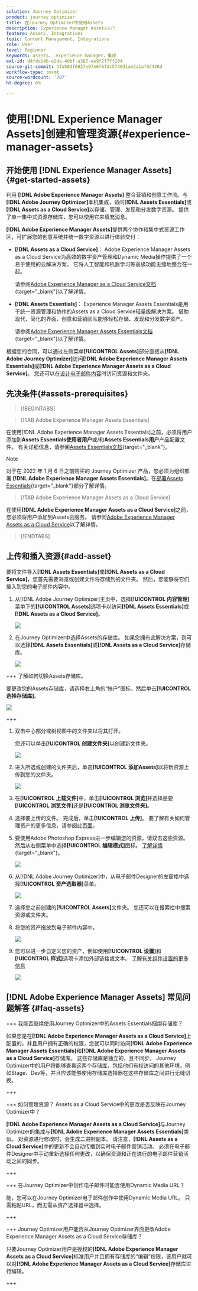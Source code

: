```yaml
---
solution: Journey Optimizer
product: journey optimizer
title: 在Journey Optimizer中使用Assets
description: Experience Manager Assets入门
feature: Assets, Integrations
topic: Content Management, Integrations
role: User
level: Beginner
keywords: assets， experience manager，集成
exl-id: d4fde14b-e2da-40bf-a387-ee9f2f7ff204
source-git-commit: 4fa50df6827e07e6f6f3c5730d1ae2a1af0d426d
workflow-type: tm+mt
source-wordcount: '787'
ht-degree: 6%

---
```


# 使用[!DNL Experience Manager Assets]创建和管理资源{#experience-manager-assets}

## 开始使用 [!DNL Experience Manager Assets] {#get-started-assets}

利用 **[!DNL Adobe Experience Manager Assets]** 整合营销和创意工作流。与&#x200B;**[!DNL Adobe Journey Optimizer]**&#x200B;本机集成，访问&#x200B;**[!DNL Assets Essentials]**&#x200B;或&#x200B;**[!DNL Assets as a Cloud Service]**&#x200B;以存储、管理、发现和分发数字资源。 提供了单一集中式资源存储库，您可以使用它来填充消息。

**[!DNL Adobe Experience Manager Assets]**&#x200B;提供两个协作和集中式资源工作区，可扩展您的创意系统并统一数字资源以进行体验交付：

* **[!DNL Assets as a Cloud Service]**： Adobe Experience Manager Assets as a Cloud Service为高效的数字资产管理和Dynamic Media操作提供了一个易于使用的云解决方案。 它将人工智能和机器学习等高级功能无缝地整合在一起。

  请参阅[Adobe Experience Manager as a Cloud Service文档](https://experienceleague.adobe.com/docs/experience-manager-cloud-service/content/assets/overview.html?lang=zh-Hans){target="_blank"}以了解详情。

* **[!DNL Assets Essentials]**： Experience Manager Assets Essentials是用于统一资源管理和协作的Assets as a Cloud Service轻量级解决方案。 借助现代、简化的界面，创意和营销团队能够轻松存储、发现和分发数字资产。

  请参阅[Adobe Experience Manager Assets Essentials文档](https://experienceleague.adobe.com/docs/experience-manager-assets-essentials/help/introduction.html?lang=zh-Hans){target="_blank"}以了解详情。

根据您的合同，可以通过左侧菜单&#x200B;**[!UICONTROL Assets]**&#x200B;部分直接从&#x200B;**[!DNL Adobe Journey Optimizer]**&#x200B;访问&#x200B;**[!DNL Adobe Experience Manager Assets Essentials]**&#x200B;或&#x200B;**[!DNL Adobe Experience Manager Assets as a Cloud Service]**。 您还可以在[设计电子邮件内容](../email/get-started-email-design.md)时访问资源和文件夹。

## 先决条件{#assets-prerequisites}

>[!BEGINTABS]

>[!TAB Adobe Experience Manager Assets Essentials]

在使用[!DNL Adobe Experience Manager Assets Essentials]之前，必须将用户添加到&#x200B;**Assets Essentials使用者用户**&#x200B;或/和&#x200B;**Assets Essentials用户**&#x200B;产品配置文件。 有关详细信息，请参阅[Assets Essentials文档](https://experienceleague.adobe.com/docs/experience-manager-assets-essentials/help/get-started-admins/deploy-administer.html?lang=zh-Hans#add-user-groups){target="_blank"}。

>[!NOTE]
>对于在 2022 年 1 月 6 日之前购买的 Journey Optimizer 产品，您必须为组织部署 **[!DNL Adobe Experience Manager Assets Essentials]**。在[部署Assets Essentials](https://experienceleague.adobe.com/docs/experience-manager-assets-essentials/help/deploy-administer.html?lang=zh-Hans){target="_blank"}部分了解详情。

>[!TAB Adobe Experience Manager Assets as a Cloud Service]

在使用&#x200B;**[!DNL Adobe Experience Manager Assets as a Cloud Service]**&#x200B;之前，您必须将用户添加到Assets云服务。 请参阅[Adobe Experience Manager Assets as a Cloud Service](https://experienceleague.adobe.com/docs/experience-manager-cloud-service/content/security/ims-support.html?lang=zh-Hans)以了解详情。

>[!ENDTABS]

## 上传和插入资源{#add-asset}

要将文件导入&#x200B;**[!DNL Assets Essentials]**&#x200B;或&#x200B;**[!DNL Assets as a Cloud Service]**，您首先需要浏览或创建文件将存储到的文件夹。 然后，您能够将它们插入到您的电子邮件内容中。

1. 从[!DNL Adobe Journey Optimizer]主页中，选择&#x200B;**[!UICONTROL 内容管理]**&#x200B;菜单下的&#x200B;**[!UICONTROL Assets]**&#x200B;选项卡以访问&#x200B;**[!DNL Assets Essentials]**&#x200B;或&#x200B;**[!DNL Assets as a Cloud Service]**。

   ![](assets/media_library_1.png)

1. 在Journey Optimizer中选择Assets的存储库。 如果您拥有此解决方案，则可以选择&#x200B;**[!DNL Assets Essentials]**&#x200B;或&#x200B;**[!DNL Assets as a Cloud Service]**&#x200B;存储库。

   ![](assets/media_library_4.png)

+++ 了解如何切换Assets存储库。

   要更改您的Assets存储库，请选择右上角的“帐户”图标，然后单击&#x200B;**[!UICONTROL 选择存储库]**。

   ![](assets/media_library_3.png)

+++

1. 双击中心部分或树视图中的文件夹以将其打开。

   您还可以单击&#x200B;**[!UICONTROL 创建文件夹]**&#x200B;以创建新文件夹。

   ![](assets/media_library_8.png)

1. 进入所选或创建的文件夹后，单击&#x200B;**[!UICONTROL 添加Assets]**&#x200B;以将新资源上传到您的文件夹。

   ![](assets/media_library_2.png)

1. 在&#x200B;**[!UICONTROL 上载文件]**&#x200B;中，单击&#x200B;**[!UICONTROL 浏览]**&#x200B;并选择是要&#x200B;**[!UICONTROL 浏览文件]**&#x200B;还是&#x200B;**[!UICONTROL 浏览文件夹]**。

1. 选择要上传的文件。 完成后，单击&#x200B;**[!UICONTROL 上传]**。 要了解有关如何管理资产的更多信息，请参阅此[页面](https://experienceleague.adobe.com/docs/experience-manager-assets-essentials/help/manage-organize.html?lang=zh-Hans)。

1. 要使用Adobe Photoshop Express进一步编辑您的资源，请双击这些资源。 然后从右侧菜单中选择&#x200B;**[!UICONTROL 编辑模式]**&#x200B;图标。 [了解详情](https://experienceleague.adobe.com/docs/experience-manager-assets-essentials/help/edit-images.html?lang=zh-Hans){target="_blank"}。

   ![](assets/media_library_12.png)

1. 从[!DNL Adobe Journey Optimizer]中，从电子邮件Designer的左窗格中选择&#x200B;**[!UICONTROL 资产选取器]**&#x200B;菜单。

   ![](assets/media_library_5.png)

1. 选择您之前创建的&#x200B;**[!UICONTROL Assets]**&#x200B;文件夹。 您还可以在搜索栏中搜索资源或文件夹。

1. 将您的资产拖放到电子邮件内容中。

   ![](assets/media_library_6.png)

1. 您可以进一步自定义您的资产，例如使用&#x200B;**[!UICONTROL 设置]**&#x200B;和&#x200B;**[!UICONTROL 样式]**&#x200B;选项卡添加外部链接或文本。 [了解有关组件设置的更多信息](../email/content-components.md)

   ![](assets/media_library_13.png)

   <!--
    After adding your asset to your email, use the **[!UICONTROL Find similar Stock photos]** option to locate Stock photos that match the content, color, and composition of your image. [Learn more about Adobe Stock](stock.md).

    Note that this option is available for licensed/unlicensed Stock images and images from your Assets folder. 

    ![](assets/media_library_14.png)
    -->


## [!DNL Adobe Experience Manager Assets] 常见问题解答 {#faq-assets}

+++ 我能否继续使用Journey Optimizer中的Assets Essentials捆绑存储库？

如果您是在&#x200B;**[!DNL Adobe Experience Manager Assets as a Cloud Service]**&#x200B;上配置的，并且用户拥有正确的权限，您就可以同时访问&#x200B;**[!DNL Adobe Experience Manager Assets Essentials]**&#x200B;和&#x200B;**[!DNL Adobe Experience Manager Assets as a Cloud Service]**&#x200B;存储库。 这些存储库是独立的，且不同步。 Journey Optimizer中的用户将能够查看这两个存储库，包括他们有权访问的其他环境，例如Stage、Dev等，并且应该能够使用存储库选择器在这些存储库之间进行无缝切换。

+++

+++ 如何管理资源？ Assets as a Cloud Service中的更改是否反映在Journey Optimizer中？

**[!DNL Adobe Experience Manager Assets as a Cloud Service]**&#x200B;与Journey Optimizer的集成与&#x200B;**[!DNL Adobe Experience Manager Assets Essentials]**&#x200B;类似。 对资源进行修改时，会生成二进制副本。 请注意，**[!DNL Assets as a Cloud Service]**&#x200B;中的更新不会自动传播到实时电子邮件营销活动。 必须在电子邮件Designer中手动重新选择任何更改，以确保资源和正在进行的电子邮件营销活动之间的同步。

+++

+++ 在Journey Optimizer中创作电子邮件时能否使用Dynamic Media URL？

能，您可以在Journey Optimizer电子邮件创作中使用Dynamic Media URL。 只需粘贴URL，而无需从资产选择器中选择。

+++

+++ Journey Optimizer用户能否从Journey Optimizer界面更改Adobe Experience Manager Assets as a Cloud Service存储库？

只要Journey Optimizer用户是授权的&#x200B;**[!DNL Adobe Experience Manager Assets as a Cloud Service]**&#x200B;标准用户并且拥有存储库的“编辑”权限，该用户就可以对&#x200B;**[!DNL Adobe Experience Manager Assets as a Cloud Service]**&#x200B;存储库进行编辑。

+++
